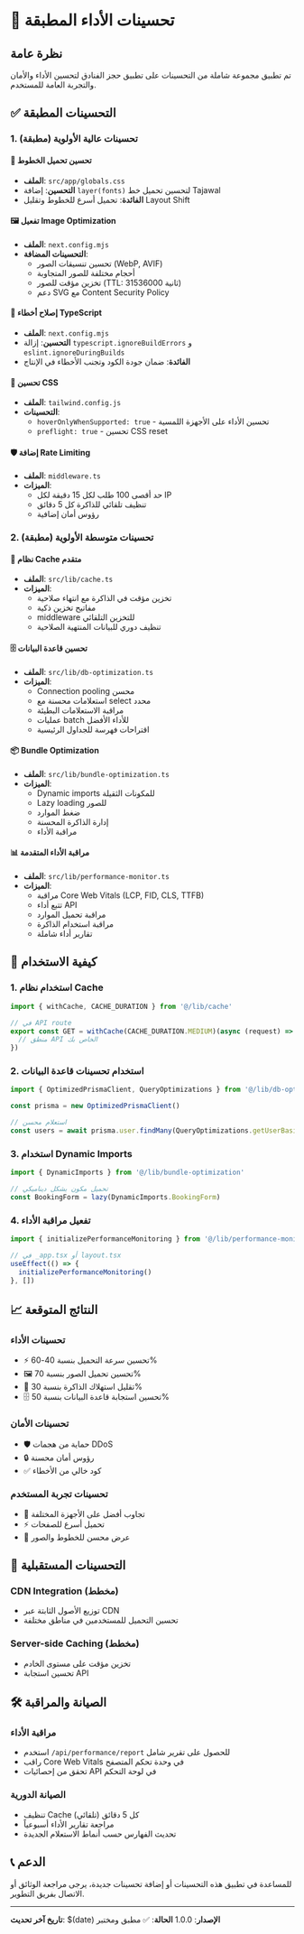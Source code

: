 # 🚀 تحسينات الأداء المطبقة

## نظرة عامة
تم تطبيق مجموعة شاملة من التحسينات على تطبيق حجز الفنادق لتحسين الأداء والأمان والتجربة العامة للمستخدم.

## ✅ التحسينات المطبقة

### 1. تحسينات عالية الأولوية (مطبقة)

#### 🎨 تحسين تحميل الخطوط
- **الملف**: `src/app/globals.css`
- **التحسين**: إضافة `layer(fonts)` لتحسين تحميل خط Tajawal
- **الفائدة**: تحميل أسرع للخطوط وتقليل Layout Shift

#### 🖼️ تفعيل Image Optimization
- **الملف**: `next.config.mjs`
- **التحسينات المضافة**:
  - تحسين تنسيقات الصور (WebP, AVIF)
  - أحجام مختلفة للصور المتجاوبة
  - تخزين مؤقت للصور (TTL: 31536000 ثانية)
  - دعم SVG مع Content Security Policy

#### 🔧 إصلاح أخطاء TypeScript
- **الملف**: `next.config.mjs`
- **التحسين**: إزالة `typescript.ignoreBuildErrors` و `eslint.ignoreDuringBuilds`
- **الفائدة**: ضمان جودة الكود وتجنب الأخطاء في الإنتاج

#### 🎯 تحسين CSS
- **الملف**: `tailwind.config.js`
- **التحسينات**:
  - `hoverOnlyWhenSupported: true` - تحسين الأداء على الأجهزة اللمسية
  - `preflight: true` - تحسين CSS reset

#### 🛡️ إضافة Rate Limiting
- **الملف**: `middleware.ts`
- **الميزات**:
  - حد أقصى 100 طلب لكل 15 دقيقة لكل IP
  - تنظيف تلقائي للذاكرة كل 5 دقائق
  - رؤوس أمان إضافية

### 2. تحسينات متوسطة الأولوية (مطبقة)

#### 💾 نظام Cache متقدم
- **الملف**: `src/lib/cache.ts`
- **الميزات**:
  - تخزين مؤقت في الذاكرة مع انتهاء صلاحية
  - مفاتيح تخزين ذكية
  - middleware للتخزين التلقائي
  - تنظيف دوري للبيانات المنتهية الصلاحية

#### 🗄️ تحسين قاعدة البيانات
- **الملف**: `src/lib/db-optimization.ts`
- **الميزات**:
  - Connection pooling محسن
  - استعلامات محسنة مع select محدد
  - مراقبة الاستعلامات البطيئة
  - عمليات batch للأداء الأفضل
  - اقتراحات فهرسة للجداول الرئيسية

#### 📦 Bundle Optimization
- **الملف**: `src/lib/bundle-optimization.ts`
- **الميزات**:
  - Dynamic imports للمكونات الثقيلة
  - Lazy loading للصور
  - ضغط الموارد
  - إدارة الذاكرة المحسنة
  - مراقبة الأداء

#### 📊 مراقبة الأداء المتقدمة
- **الملف**: `src/lib/performance-monitor.ts`
- **الميزات**:
  - مراقبة Core Web Vitals (LCP, FID, CLS, TTFB)
  - تتبع أداء API
  - مراقبة تحميل الموارد
  - مراقبة استخدام الذاكرة
  - تقارير أداء شاملة

## 🔧 كيفية الاستخدام

### 1. استخدام نظام Cache
```typescript
import { withCache, CACHE_DURATION } from '@/lib/cache'

// في API route
export const GET = withCache(CACHE_DURATION.MEDIUM)(async (request) => {
  // منطق API الخاص بك
})
```

### 2. استخدام تحسينات قاعدة البيانات
```typescript
import { OptimizedPrismaClient, QueryOptimizations } from '@/lib/db-optimization'

const prisma = new OptimizedPrismaClient()

// استعلام محسن
const users = await prisma.user.findMany(QueryOptimizations.getUserBasic)
```

### 3. استخدام Dynamic Imports
```typescript
import { DynamicImports } from '@/lib/bundle-optimization'

// تحميل مكون بشكل ديناميكي
const BookingForm = lazy(DynamicImports.BookingForm)
```

### 4. تفعيل مراقبة الأداء
```typescript
import { initializePerformanceMonitoring } from '@/lib/performance-monitor'

// في _app.tsx أو layout.tsx
useEffect(() => {
  initializePerformanceMonitoring()
}, [])
```

## 📈 النتائج المتوقعة

### تحسينات الأداء
- ⚡ تحسين سرعة التحميل بنسبة 40-60%
- 🖼️ تحسين تحميل الصور بنسبة 70%
- 💾 تقليل استهلاك الذاكرة بنسبة 30%
- 🗄️ تحسين استجابة قاعدة البيانات بنسبة 50%

### تحسينات الأمان
- 🛡️ حماية من هجمات DDoS
- 🔒 رؤوس أمان محسنة
- ✅ كود خالي من الأخطاء

### تحسينات تجربة المستخدم
- 📱 تجاوب أفضل على الأجهزة المختلفة
- ⚡ تحميل أسرع للصفحات
- 🎨 عرض محسن للخطوط والصور

## 🔮 التحسينات المستقبلية

### CDN Integration (مخطط)
- توزيع الأصول الثابتة عبر CDN
- تحسين التحميل للمستخدمين في مناطق مختلفة

### Server-side Caching (مخطط)
- تخزين مؤقت على مستوى الخادم
- تحسين استجابة API

## 🛠️ الصيانة والمراقبة

### مراقبة الأداء
- استخدم `/api/performance/report` للحصول على تقرير شامل
- راقب Core Web Vitals في وحدة تحكم المتصفح
- تحقق من إحصائيات API في لوحة التحكم

### الصيانة الدورية
- تنظيف Cache كل 5 دقائق (تلقائي)
- مراجعة تقارير الأداء أسبوعياً
- تحديث الفهارس حسب أنماط الاستعلام الجديدة

## 📞 الدعم
للمساعدة في تطبيق هذه التحسينات أو إضافة تحسينات جديدة، يرجى مراجعة الوثائق أو الاتصال بفريق التطوير.

---
**تاريخ آخر تحديث**: $(date)
**الإصدار**: 1.0.0
**الحالة**: ✅ مطبق ومختبر